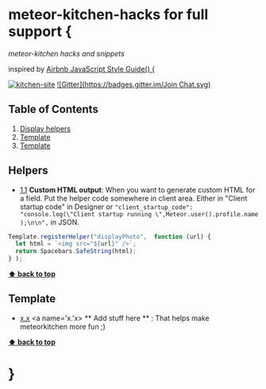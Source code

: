 # meteor-kitchen-hacks for full support {

*meteor-kitchen hacks and snippets*

inspired by [Airbnb JavaScript Style Guide() {](https://github.com/airbnb/javascript)

[![kitchen-site](https://img.shields.io/badge/kitchen--site-github-brightgreen.svg)](https://github.com/perak/kitchen-site/)
[![Gitter](https://badges.gitter.im/Join Chat.svg)](https://gitter.im/perak/kitchen-site?utm_source=badge&utm_medium=badge&utm_campaign=pr-badge)


## Table of Contents
1. [Display helpers](#helpers)
1. [Template](#template)
1. [Template](#template)


## Helpers
- [1.1](#1.1) <a name='1.1'></a> **Custom HTML output**: When you want to generate custom HTML for a field. Put the helper code somewhere in client area. Either in "Client startup code" in Designer or ```"client_startup_code": "console.log(\"Client startup running \",Meteor.user().profile.name );\n\n",``` in JSON.
```javascript
Template.registerHelper("displayPhoto",  function (url) {
  let html = `<img src="${url}" />`;
  return Spacebars.SafeString(html);
} );
```
**[⬆ back to top](#table-of-contents)**

## Template
 - [x.x](#x.x) <a name='x.'x></a> ** Add stuff here ** : That helps make meteorkitchen more fun ;) 
 
**[⬆ back to top](#table-of-contents)**

# }
